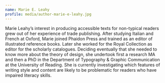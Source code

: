 ```yaml
---
name: Marie E. Leahy
profile: media/author-marie-e-leahy.jpg
---
```


Marie Leahy’s interest in producing accessible texts for non-typical readers grew out of her experience of trade publishing. After studying Italian and French at Oxford, Marie joined Phaidon Press and trained as an editor of illustrated reference books. Later she worked for the Royal Collection as editor for the scholarly catalogues. Deciding eventually that she needed to know more about the theory of design, she undertook first a research MA and then a PhD in the Department of Typography & Graphic Communication at the University of Reading.  She is currently investigating which features of writing style and content are likely to be problematic for readers who have impaired literacy skills. 
